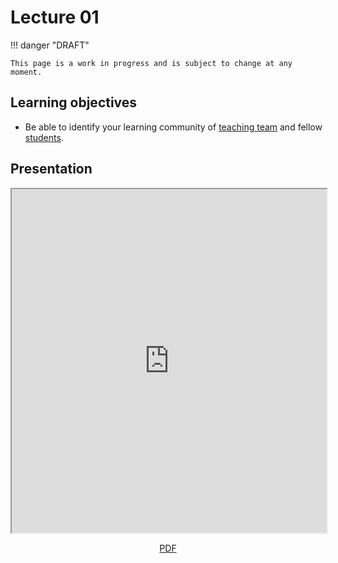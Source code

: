 # Lecture 01

!!! danger "DRAFT"

    This page is a work in progress and is subject to change at any moment.

## Learning objectives

-   Be able to identify your learning community of [teaching team](../../../team) and fellow [students](../../../students).

## Presentation

<iframe src="https://slides.com/aalexmmaldonado/biosc1540-2024s-l01/embed?style=hidden&byline=hidden&share=hidden" width="100%" height="550" title="biosc1540-2024s-L01" scrolling="no" frameborder="1" webkitallowfullscreen mozallowfullscreen allowfullscreen></iframe>

<p style="text-align: center;">
    <object hspace="50">
        <a href="/files/slides/pdfs/L01.pdf" target="_blank">PDF</a>
    </object>
</p>
